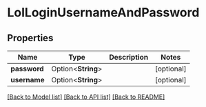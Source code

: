 # LolLoginUsernameAndPassword

## Properties

Name | Type | Description | Notes
------------ | ------------- | ------------- | -------------
**password** | Option<**String**> |  | [optional]
**username** | Option<**String**> |  | [optional]

[[Back to Model list]](../README.md#documentation-for-models) [[Back to API list]](../README.md#documentation-for-api-endpoints) [[Back to README]](../README.md)


